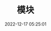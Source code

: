 ---
title: 模块
icon: code
date: 2022-12-17 05:25:01
description: 
category:
  - 编程语言
tag:
  - Python 2
---